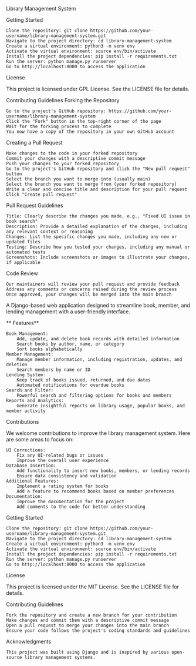 Library Management System

Getting Started

    Clone the repository: git clone https://github.com/your-username/library-management-system.git
    Navigate to the project directory: cd library-management-system
    Create a virtual environment: python3 -m venv env
    Activate the virtual environment: source env/bin/activate
    Install the project dependencies: pip install -r requirements.txt
    Run the server: python manage.py runserver
    Go to http://localhost:8000 to access the application

License

This project is licensed under GPL License. See the LICENSE file for details.

Contributing Guidelines
Forking the Repository

    Go to the project's GitHub repository: https://github.com/your-username/library-management-system
    Click the "Fork" button in the top-right corner of the page
    Wait for the forking process to complete
    You now have a copy of the repository in your own GitHub account

Creating a Pull Request

    Make changes to the code in your forked repository
    Commit your changes with a descriptive commit message
    Push your changes to your forked repository
    Go to the project's GitHub repository and click the "New pull request" button
    Select the branch you want to merge into (usually main)
    Select the branch you want to merge from (your forked repository)
    Write a clear and concise title and description for your pull request
    Click "Create pull request"

Pull Request Guidelines

    Title: Clearly describe the changes you made, e.g., "Fixed UI issue in book search"
    Description: Provide a detailed explanation of the changes, including any relevant context or reasoning
    Changes: List the specific changes you made, including any new or updated files
    Testing: Describe how you tested your changes, including any manual or automated tests
    Screenshots: Include screenshots or images to illustrate your changes, if applicable

Code Review

    Our maintainers will review your pull request and provide feedback
    Address any comments or concerns raised during the review process
    Once approved, your changes will be merged into the main branch


A Django-based web application designed to streamline book, member, and lending management with a user-friendly interface.

** Features**

    Book Management:
        Add, update, and delete book records with detailed information
        Search books by author, name, or category
        Sort books alphabetically
    Member Management:
        Manage member information, including registration, updates, and deletion
        Search members by name or ID
    Lending System:
        Keep track of books issued, returned, and due dates
        Automated notifications for overdue books
    Search and Filter:
        Powerful search and filtering options for books and members
    Reports and Analytics:
        Generate insightful reports on library usage, popular books, and member activity

Contributions

We welcome contributions to improve the library management system. Here are some areas to focus on:

    UI Corrections:
        Fix any UI-related bugs or issues
        Improve the overall user experience
    Database Insertion:
        Add functionality to insert new books, members, or lending records
        Ensure data consistency and validation
    Additional Features:
        Implement a rating system for books
        Add a feature to recommend books based on member preferences
    Documentation:
        Improve the documentation for the project
        Add comments to the code for better understanding

Getting Started

    Clone the repository: git clone https://github.com/your-username/library-management-system.git
    Navigate to the project directory: cd library-management-system
    Create a virtual environment: python3 -m venv env
    Activate the virtual environment: source env/bin/activate
    Install the project dependencies: pip install -r requirements.txt
    Run the server: python manage.py runserver
    Go to http://localhost:8000 to access the application

License

This project is licensed under the MIT License. See the LICENSE file for details.

Contributing Guidelines

    Fork the repository and create a new branch for your contribution
    Make changes and commit them with a descriptive commit message
    Open a pull request to merge your changes into the main branch
    Ensure your code follows the project's coding standards and guidelines

Acknowledgments

    This project was built using Django and is inspired by various open-source library management systems.

